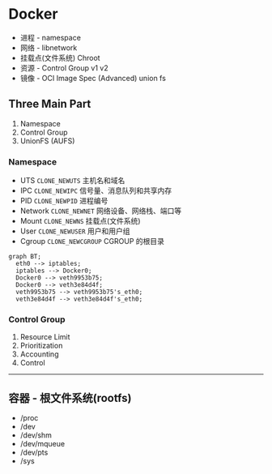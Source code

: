 # Docker

- 进程 - namespace
- 网络 - libnetwork
- 挂载点(文件系统) Chroot
- 资源 - Control Group v1 v2
- 镜像 - OCI Image Spec (Advanced) union fs

## Three Main Part

1. Namespace
2. Control Group
3. UnionFS (AUFS)

### Namespace

- UTS `CLONE_NEWUTS` 主机名和域名
- IPC `CLONE_NEWIPC` 信号量、消息队列和共享内存
- PID `CLONE_NEWPID` 进程编号
- Network `CLONE_NEWNET` 网络设备、网络栈、端口等
- Mount `CLONE_NEWNS` 挂载点(文件系统)
- User `CLONE_NEWUSER` 用户和用户组
- Cgroup `CLONE_NEWCGROUP` CGROUP 的根目录

```mermaid
graph BT;
  eth0 --> iptables;
  iptables --> Docker0;
  Docker0 --> veth9953b75;
  Docker0 --> veth3e84d4f;
  veth9953b75 --> veth9953b75's_eth0;
  veth3e84d4f --> veth3e84d4f's_eth0;
```

### Control Group

1. Resource Limit
2. Prioritization
3. Accounting
4. Control

---

## 容器 - 根文件系统(rootfs)

- /proc
- /dev
- /dev/shm
- /dev/mqueue
- /dev/pts
- /sys
